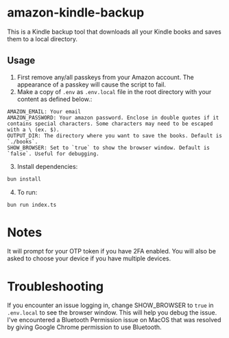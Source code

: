 # amazon-kindle-backup

This is a Kindle backup tool that downloads all your Kindle books and saves them to a local directory.

## Usage

1. First remove any/all passkeys from your Amazon account. The appearance of a passkey will cause the script to fail.
2. Make a copy of `.env` as `.env.local` file in the root directory with your content as defined below.:

```
AMAZON_EMAIL: Your email
AMAZON_PASSWORD: Your amazon password. Enclose in double quotes if it contains special characters. Some characters may need to be escaped with a \ (ex. $).
OUTPUT_DIR: The directory where you want to save the books. Default is `./books`.
SHOW_BROWSER: Set to `true` to show the browser window. Default is `false`. Useful for debugging.
```

3. Install dependencies:

```bash
bun install
```

4. To run:

```bash
bun run index.ts
```

# Notes

It will prompt for your OTP token if you have 2FA enabled. You will also be asked to choose your device if you have multiple devices.

# Troubleshooting

If you encounter an issue logging in, change SHOW_BROWSER to `true` in `.env.local` to see the browser window. This will help you debug the issue. I've encountered a Bluetooth Permission issue on MacOS that was resolved by giving Google Chrome permission to use Bluetooth.
